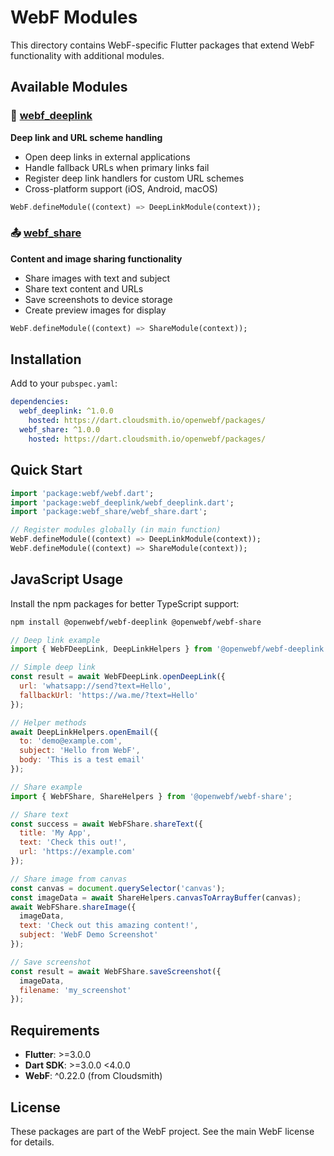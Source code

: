 # WebF Modules

This directory contains WebF-specific Flutter packages that extend WebF functionality with additional modules.

## Available Modules

### 🔗 [webf_deeplink](./deeplink/)
**Deep link and URL scheme handling**
- Open deep links in external applications
- Handle fallback URLs when primary links fail
- Register deep link handlers for custom URL schemes
- Cross-platform support (iOS, Android, macOS)

```dart
WebF.defineModule((context) => DeepLinkModule(context));
```

### 📤 [webf_share](./share/)
**Content and image sharing functionality**
- Share images with text and subject
- Share text content and URLs
- Save screenshots to device storage
- Create preview images for display

```dart
WebF.defineModule((context) => ShareModule(context));
```

## Installation

Add to your `pubspec.yaml`:

```yaml
dependencies:
  webf_deeplink: ^1.0.0
    hosted: https://dart.cloudsmith.io/openwebf/packages/
  webf_share: ^1.0.0
    hosted: https://dart.cloudsmith.io/openwebf/packages/
```

## Quick Start

```dart
import 'package:webf/webf.dart';
import 'package:webf_deeplink/webf_deeplink.dart';
import 'package:webf_share/webf_share.dart';

// Register modules globally (in main function)
WebF.defineModule((context) => DeepLinkModule(context));
WebF.defineModule((context) => ShareModule(context));
```

## JavaScript Usage

Install the npm packages for better TypeScript support:

```bash
npm install @openwebf/webf-deeplink @openwebf/webf-share
```

```javascript
// Deep link example
import { WebFDeepLink, DeepLinkHelpers } from '@openwebf/webf-deeplink';

// Simple deep link
const result = await WebFDeepLink.openDeepLink({
  url: 'whatsapp://send?text=Hello',
  fallbackUrl: 'https://wa.me/?text=Hello'
});

// Helper methods
await DeepLinkHelpers.openEmail({
  to: 'demo@example.com',
  subject: 'Hello from WebF',
  body: 'This is a test email'
});

// Share example
import { WebFShare, ShareHelpers } from '@openwebf/webf-share';

// Share text
const success = await WebFShare.shareText({
  title: 'My App',
  text: 'Check this out!',
  url: 'https://example.com'
});

// Share image from canvas
const canvas = document.querySelector('canvas');
const imageData = await ShareHelpers.canvasToArrayBuffer(canvas);
await WebFShare.shareImage({
  imageData,
  text: 'Check out this amazing content!',
  subject: 'WebF Demo Screenshot'
});

// Save screenshot
const result = await WebFShare.saveScreenshot({
  imageData,
  filename: 'my_screenshot'
});
```

## Requirements

- **Flutter**: >=3.0.0
- **Dart SDK**: >=3.0.0 <4.0.0
- **WebF**: ^0.22.0 (from Cloudsmith)

## License

These packages are part of the WebF project. See the main WebF license for details.
